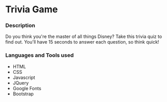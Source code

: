 # Trivia Game

### Description
Do you think you're the master of all things Disney? Take this trivia quiz to find out. You'll have 15 seconds to answer each question, so think quick!

### Languages and Tools used
* HTML
* CSS
* Javascript
* JQuery
* Google Fonts
* Bootstrap

